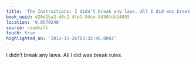 ```yaml
---
title: 'The Instructions: I didn’t break any laws. All I did was break rules.'
book_uuid: d20d1ba2-d6c2-4fe1-94ce-5430fdb14055
location: '0.0579246'
source: readmill
touch: true
highlighted_on: '2012-11-26T03:32:46.000Z'
---
```


I didn’t break any laws. All I did was break rules.